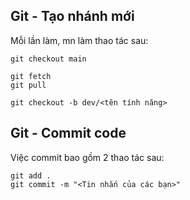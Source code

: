 ## Git - Tạo nhánh mới

Mỗi lần làm, mn làm thao tác sau:

```shell
git checkout main

git fetch
git pull

git checkout -b dev/<tên tính năng>
```

## Git - Commit code

Việc commit bao gồm 2 thao tác sau:

```shell
git add .
git commit -m "<Tin nhắn của các bạn>"
```
